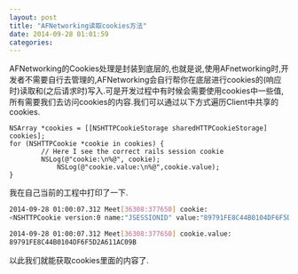 ```yaml
---
layout: post
title: "AFNetworking读取cookies方法"
date: 2014-09-28 01:01:59
categories:
---
```


AFNetworking的Cookies处理是封装到底层的,也就是说,使用AFnetworking时,开发者不需要自行去管理的,AFNetworking会自行帮你在底层进行cookies的(响应时)读取和(之后请求时)写入.可是开发过程中有时候会需要使用cookies中一些值,所有需要我们去访问cookies的内容.我们可以通过以下方式遍历Client中共享的cookies.
```objc
NSArray *cookies = [[NSHTTPCookieStorage sharedHTTPCookieStorage] cookies];
for (NSHTTPCookie *cookie in cookies) {
        // Here I see the correct rails session cookie
        NSLog(@"cookie:\n%@", cookie);
            NSLog(@"cookie.value:\n%@",cookie.value);
}
```

我在自己当前的工程中打印了一下.

```sh
2014-09-28 01:00:07.312 Meet[36308:377650] cookie:
<NSHTTPCookie version:0 name:"JSESSIONID" value:"89791FE8C44B0104DF6F5D2A611AC09B" expiresDate:(null) created:2014-09-27 17:00:07 +0000 (4.3353e+08) sessionOnly:TRUE domain:"115.29.228.115" path:"/ichujian/" isSecure:FALSE>
```
```sh
2014-09-28 01:00:07.312 Meet[36308:377650] cookie.value:
89791FE8C44B0104DF6F5D2A611AC09B
```
以此我们就能获取cookies里面的内容了.
